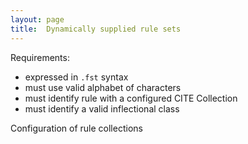 ```yaml
---
layout: page
title:  Dynamically supplied rule sets
---
```




Requirements:

- expressed in `.fst` syntax
- must use valid alphabet of characters
- must identify rule with a configured CITE Collection
- must identify a valid inflectional class


Configuration of rule collections
